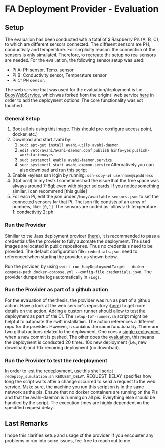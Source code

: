 <!--
# This source file is part of the FA2021 open source project
#
# SPDX-FileCopyrightText: 2019-2021 Paul Schmiedmayer and the project authors (see CONTRIBUTORS.md) <paul.schmiedmayer@tum.de>
#
# SPDX-License-Identifier: MIT
-->

# FA Deployment Provider - Evaluation

## Setup
The evaluation has been conducted with a total of **3** Raspberry Pis (A, B, C), to which are different sensors connected. The different sensors are PH, conductivity and temperature. For simplicity reason, the connection of the sensors is only simulated. Therefore, to recreate the setup no real sensors are needed. 
For the evaluation, the following sensor setup was used:

 - Pi A: PH sensor, Temp. sensor
 - Pi B: Conductivity sensor, Temperature sensor
 - Pi C: PH sensor.
 
 The web service that was used for the evaluation/deployment is the [BuoyWebService](https://github.com/Apodini/buoy-web-service), which was forked from the original web service [here](https://github.com/fa21-collaborative-drone-interactions/buoy-web-service) in order to add the deployment options. The core functionality was not touched. 

### General Setup

 1. Boot all pis using [this image](https://github.com/fa21-collaborative-drone-interactions/BuoyAP). This should pre-configure access point, docker, etc.)
 2. Download and start avahi by:
    1. `sudo apt-get install avahi-utils avahi-daemon`
    2. `edit /etc/avahi/avahi-daemon.conf`
         `publish-hinfo=yes`
         `publish-workstation=yes`
    3. `sudo systemctl enable avahi-daemon.service`
    4. `sudo systemctl start avahi-daemon.service`
    Alternatively you can also download and run [this script](https://github.com/Apodini/ApodiniIoTDeploymentProvider/blob/develop/scripts/setup-IoT.sh)
3. Enable keyless ssh login by running: 
    `ssh-copy-id username@ipaddress`
4. (Optional) In my tests I sometimes had the issue that the free space was always around 7-8gb even with bigger sd cards. If you notice something similar, I can recommend [this guide]
5. For each Pi, edit the json under `/buoy/available_sensors.json` to set the connected sensors for that Pi. The json file consists of an array of numbers, like: `[0,1]`. The sensors are coded as follows: 
    0: temperature
    1: conductivity
    2: ph
    
    
### Run the Provider

Similiar to the Jass deployment provider ([here](https://github.com/fa21-collaborative-drone-interactions/BuoyDeploymentProviderValidation)), it is recommended to pass a credentials file the provider to fully automate the deployment. The used images are located in public repositories. Thus no credentials need to be provided. The default configuration file `credentials.json` need to referenced when starting the provider, as shown below. 

Run the provider, by using `swift run BuoyDeploymentTarget --docker-compose-path docker-compose.yml --config-file credentials.json`. The provider dumps the logs automatically in `/Logs`.  

### Run the Provider as part of a github action

For the evaluation of the thesis, the provider was run as part of a github action. Have a look at the web service's repository ([here](https://github.com/Apodini/buoy-web-service)) to get more details on the action. Adding a custom runner should allow to test the deployment as part of the CI. The `setup-IoT-runner.sh` script might be helpful to automate the swift installation. The action references a different repo for the provider. However, it contains the same functionality. There are two github actions related to the deployment. One does a [single deployment](https://github.com/Apodini/buoy-web-service/blob/develop/.github/workflows/deploy.yml) when a new commit is pushed. The other does the [evaluation](https://github.com/Apodini/buoy-web-service/blob/develop/.github/workflows/evaluate_buoy.yml), this means the deployment is conducted 20 times. 10x new deployment (i.e., new download) and 10x recurring deployment (no download). 

### Run the Provider to test the redeployment 

In order to test the redeployment, use this shell script `redeploy_simulation.sh REQUEST_DELAY`. REQUEST_DELAY specifies how long the script waits after a change occurred to send a request to the web service. Make sure, the machine you run this script on is in the same network as the pis. Ensure that no docker containers are running on the Pis and that the avahi-daemon is running on all pis. Everything else should be handled by the script. The execution times are highly dependent on the specified request delay. 

## Last Remarks
I hope this clarifies setup and usage of the provider. If you encounter any problems or run into some issues, feel free to reach out to me.
